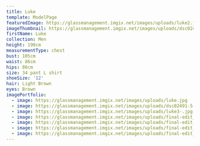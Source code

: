 ```yaml
---
title: Luke
template: ModelPage
featuredImage: https://glassmanagement.imgix.net/images/uploads/luke2.jpg
imageThumbnail: https://glassmanagement.imgix.net/images/uploads/dsc02491-5-1-2.jpg
firstName: Luke
collection: Men
height: 190cm
measurementType: chest
bust: 105cm
waist: 86cm
hips: 86cm
size: 34 pant L shirt
shoeSize: '12'
hair: Light Brown
eyes: Brown
imagePortfolio:
  - image: https://glassmanagement.imgix.net/images/uploads/luke.jpg
  - image: https://glassmanagement.imgix.net/images/uploads/dsc02491-5-1-2.jpg
  - image: https://glassmanagement.imgix.net/images/uploads/luke3-.jpg
  - image: https://glassmanagement.imgix.net/images/uploads/final-edit_shot-4_6623_preview.jpg
  - image: https://glassmanagement.imgix.net/images/uploads/final-edit_shot1_6066_preview.jpg
  - image: https://glassmanagement.imgix.net/images/uploads/final-edit_shot1_6215_preview.jpg
  - image: https://glassmanagement.imgix.net/images/uploads/final-edit_shot2_6365-1_preview.jpg
---
```


